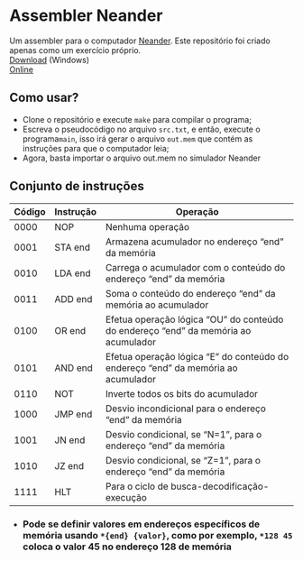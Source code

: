 # Assembler Neander

Um assembler para o computador [Neander](https://www.inf.ufrgs.br/arq/wiki/doku.php?id=neander).
Este repositório foi criado apenas como um exercício próprio.  
[Download](https://www.inf.ufrgs.br/arq/wiki/lib/exe/fetch.php?media=wneander.zip) (Windows)  
[Online](https://www.inf.ufrgs.br/~johann/neander2024/)

## Como usar?

* Clone o repositório e execute `make` para compilar o programa;    
* Escreva o pseudocódigo no arquivo `src.txt`, e então, execute o programa`main`, isso irá gerar o arquivo `out.mem` que contém as instruções para que o computador leia;
* Agora, basta importar o arquivo out.mem no simulador Neander 

## Conjunto de instruções
| Código | Instrução | Operação|
|--------|-----------|---------|
|  0000  |	  NOP	 |Nenhuma operação|
|  0001	 |  STA end	 |Armazena acumulador no endereço “end” da memória|
|  0010	 |  LDA end	 |Carrega o acumulador com o conteúdo do endereço “end” da memória|
|  0011	 |  ADD end	 |Soma o conteúdo do endereço “end” da memória ao acumulador|
|  0100	 |  OR end	 |Efetua operação lógica “OU” do conteúdo do endereço “end” da memória ao acumulador|
|  0101	 |  AND end	 |Efetua operação lógica “E” do conteúdo do endereço “end” da memória ao acumulador|
|  0110	 |    NOT    |Inverte todos os bits do acumulador|
|  1000	 |  JMP end	 |Desvio incondicional para o endereço “end” da memória|
|  1001	 |  JN end	 |Desvio condicional, se “N=1”, para o endereço “end” da memória|
|  1010	 |  JZ end	 |Desvio condicional, se “Z=1”, para o endereço “end” da memória|
|  1111	 |    HLT	 |Para o ciclo de busca-decodificação-execução|

* ### Pode se definir valores em endereços específicos de memória usando `*{end} {valor}`, como por exemplo, `*128 45` coloca o valor 45 no endereço 128 de memória
